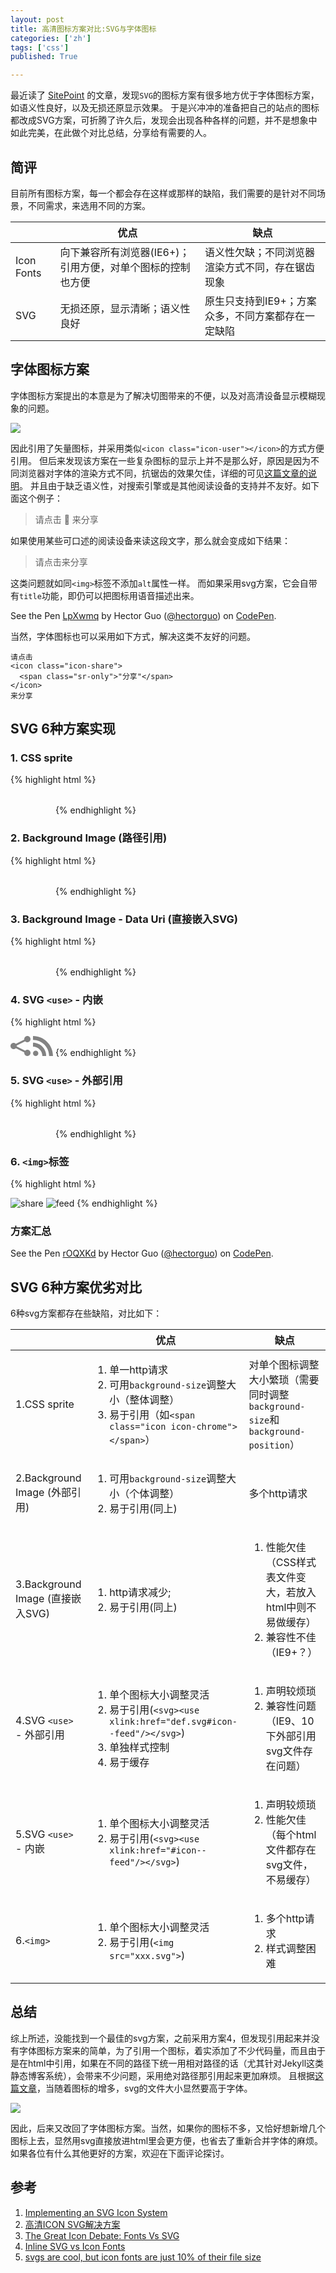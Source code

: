 ```yaml
---
layout: post
title: 高清图标方案对比:SVG与字体图标
categories: ['zh']
tags: ['css']
published: True

---
```


最近读了 [SitePoint](http://www.sitepoint.com/icon-fonts-vs-svg-debate/) 的文章，发现`SVG`的图标方案有很多地方优于字体图标方案，如语义性良好，以及无损还原显示效果。
于是兴冲冲的准备把自己的站点的图标都改成SVG方案，可折腾了许久后，发现会出现各种各样的问题，并不是想象中如此完美，在此做个对比总结，分享给有需要的人。

## 简评

目前所有图标方案，每一个都会存在这样或那样的缺陷，我们需要的是针对不同场景，不同需求，来选用不同的方案。

|  | 优点 | 缺点 |
| ------------- | ------------- | --- |
| Icon Fonts | 向下兼容所有浏览器(IE6+)；引用方便，对单个图标的控制也方便 | 语义性欠缺；不同浏览器渲染方式不同，存在锯齿现象 |
| SVG | 无损还原，显示清晰；语义性良好 | 原生只支持到IE9+；方案众多，不同方案都存在一定缺陷 |

## 字体图标方案

字体图标方案提出的本意是为了解决切图带来的不便，以及对高清设备显示模糊现象的问题。 

![](http://ww3.sinaimg.cn/large/6d0af205jw1exy1362sdwj20fc05amxw.jpg)

因此引用了矢量图标，并采用类似`<icon class="icon-user"></icon>`的方式方便引用。
但后来发现该方案在一些复杂图标的显示上并不是那么好，原因是因为不同浏览器对字体的渲染方式不同，抗锯齿的效果欠佳，详细的可见[这篇文章的说明](http://isux.tencent.com/svg-icon-part-one.html)。
并且由于缺乏语义性，对搜索引擎或是其他阅读设备的支持并不友好。如下面这个例子：

> 请点击 <span class="iconfont">&#xe91f;</span> 来分享

如果使用某些可口述的阅读设备来读这段文字，那么就会变成如下结果：

> 请点击来分享

这类问题就如同`<img>`标签不添加`alt`属性一样。
而如果采用svg方案，它会自带有`title`功能，即仍可以把图标用语音描述出来。

<p data-height="132" data-theme-id="20354" data-slug-hash="LpXwmq" data-default-tab="result" data-user="hectorguo" class='codepen'>See the Pen <a href='http://codepen.io/hectorguo/pen/LpXwmq/'>LpXwmq</a> by Hector Guo (<a href='http://codepen.io/hectorguo'>@hectorguo</a>) on <a href='http://codepen.io'>CodePen</a>.</p>
<script async src="//assets.codepen.io/assets/embed/ei.js"></script>

当然，字体图标也可以采用如下方式，解决这类不友好的问题。

```
请点击
<icon class="icon-share">
  <span class="sr-only">"分享"</span>
</icon>
来分享
```

## SVG 6种方案实现

### 1. CSS sprite

{% highlight html %}
<!-- 方案1:CSS Sprite -->
<style>
.sprite-icon {
    display: inline-block;
    background-repeat: no-repeat;
    background-image: url(//hectorguo.com/css/fonts/svg/sprite.svg);
}

.sprite-icon.icon-share2 {
    width: 32px;
    height: 32px;
    background-position: 0 0;
}

.sprite-icon.icon-feed2 {
    width: 32px;
    height: 32px;
    background-position: -64px 0;
}
</style>

<span class="sprite-icon icon-share2"></span>
<span class="sprite-icon icon-feed2"></span>
{% endhighlight %}

### 2. Background Image (路径引用)

{% highlight html %}
<!-- 方案2:Background Image (路径引用) -->
<style>
.path-icon {
    display: inline-block;
}

.path-icon.icon-share2 {
    width: 32px;
    height: 32px;
    background-image: url(//hectorguo.com/css/fonts/svg/SVG/share2.svg)
}

.path-icon.icon-feed2 {
    width: 32px;
    height: 32px;
    background-image: url(//hectorguo.com/css/fonts/svg/SVG/feed2.svg)
}
</style>

<span class="path-icon icon-share2"></span>
<span class="path-icon icon-feed2"></span>
{% endhighlight %}

### 3. Background Image - Data Uri (直接嵌入SVG)

{% highlight html %}
<!-- 方案3:Background Image - Data Uri (直接嵌入SVG) -->
<style>
.embed-icon {
    display: inline-block;
}

.embed-icon.icon-share2 {
    width: 32px;
    height: 32px;
    background-image: url('data:image/svg+xml;utf8,<svg version="1.1" xmlns="http://www.w3.org/2000/svg" xmlns:xlink="http://www.w3.org/1999/xlink" width="32" height="32" viewBox="0 0 32 32"><path fill="#828282" d="M27 22c-1.411 0-2.685 0.586-3.594 1.526l-13.469-6.734c0.041-0.258 0.063-0.522 0.063-0.791s-0.022-0.534-0.063-0.791l13.469-6.734c0.909 0.94 2.183 1.526 3.594 1.526 2.761 0 5-2.239 5-5s-2.239-5-5-5-5 2.239-5 5c0 0.269 0.022 0.534 0.063 0.791l-13.469 6.734c-0.909-0.94-2.183-1.526-3.594-1.526-2.761 0-5 2.239-5 5s2.239 5 5 5c1.411 0 2.685-0.586 3.594-1.526l13.469 6.734c-0.041 0.258-0.063 0.522-0.063 0.791 0 2.761 2.239 5 5 5s5-2.239 5-5c0-2.761-2.239-5-5-5z"></path></svg>')
}

.embed-icon.icon-feed2 {
    width: 32px;
    height: 32px;
    background-image: url('data:image/svg+xml;utf8,<svg version="1.1" xmlns="http://www.w3.org/2000/svg" xmlns:xlink="http://www.w3.org/1999/xlink" width="32" height="32" viewBox="0 0 32 32"><path fill="#828282" d="M4.259 23.467c-2.35 0-4.259 1.917-4.259 4.252 0 2.349 1.909 4.244 4.259 4.244 2.358 0 4.265-1.895 4.265-4.244-0-2.336-1.907-4.252-4.265-4.252zM0.005 10.873v6.133c3.993 0 7.749 1.562 10.577 4.391 2.825 2.822 4.384 6.595 4.384 10.603h6.16c-0-11.651-9.478-21.127-21.121-21.127zM0.012 0v6.136c14.243 0 25.836 11.604 25.836 25.864h6.152c0-17.64-14.352-32-31.988-32z"></path></svg>')
}
</style>

<span class="embed-icon icon-share2"></span>
<span class="embed-icon icon-feed2"></span>
{% endhighlight %}

### 4. SVG `<use>` - 内嵌

{% highlight html %}
<!-- 方案4:SVG <use> - 内嵌 -->
<svg style="display:none" version="1.1" xmlns="http://www.w3.org/2000/svg" xmlns:xlink="http://www.w3.org/1999/xlink">
    <defs>
        <symbol id="icon-share2" viewBox="0 0 1024 1024">
            <title>share2</title>
            <path class="path1" d="M864 704c-45.16 0-85.92 18.738-115.012 48.83l-431.004-215.502c1.314-8.252 2.016-16.706 2.016-25.328s-0.702-17.076-2.016-25.326l431.004-215.502c29.092 30.090 69.852 48.828 115.012 48.828 88.366 0 160-71.634 160-160s-71.634-160-160-160-160 71.634-160 160c0 8.622 0.704 17.076 2.016 25.326l-431.004 215.504c-29.092-30.090-69.852-48.83-115.012-48.83-88.366 0-160 71.636-160 160 0 88.368 71.634 160 160 160 45.16 0 85.92-18.738 115.012-48.828l431.004 215.502c-1.312 8.25-2.016 16.704-2.016 25.326 0 88.368 71.634 160 160 160s160-71.632 160-160c0-88.364-71.634-160-160-160z"></path>
        </symbol>
        <symbol id="icon-feed2" viewBox="0 0 1024 1024">
            <title>feed2</title>
            <path class="path1" d="M136.294 750.93c-75.196 0-136.292 61.334-136.292 136.076 0 75.154 61.1 135.802 136.292 135.802 75.466 0 136.494-60.648 136.494-135.802-0.002-74.742-61.024-136.076-136.494-136.076zM0.156 347.93v196.258c127.784 0 247.958 49.972 338.458 140.512 90.384 90.318 140.282 211.036 140.282 339.3h197.122c-0.002-372.82-303.282-676.070-675.862-676.070zM0.388 0v196.356c455.782 0 826.756 371.334 826.756 827.644h196.856c0-564.47-459.254-1024-1023.612-1024z"></path>
        </symbol>
    </defs>
</svg>

<style>
.use-embed-icon {
    width: 32px;
    height: 32px;
    fill: #828282;
}
</style>

<svg class="use-embed-icon icon-share2">
    <use xlink:href="#icon-share2"></use>
</svg>
<svg class="use-embed-icon icon-feed2">
    <use xlink:href="#icon-feed2"></use>
</svg>
{% endhighlight %}

### 5. SVG `<use>` - 外部引用

{% highlight html %}
<!-- 方案5:SVG <use> - 外部引用 -->
<style>
.use-path-icon {
    width: 32px;
    height: 32px;
    fill: #828282;
}
</style>

<svg class="use-path-icon icon-share2">
    <use xlink:href="//hectorguo.com/css/fonts/svg/symbol-defs.svg#icon-share2"></use>
</svg>
<svg class="use-path-icon icon-feed2">
    <use xlink:href="//hectorguo.com/css/fonts/svg/symbol-defs.svg#icon-feed2"></use>
</svg>
{% endhighlight %}

### 6. `<img>`标签

{% highlight html %}
<!-- 方案6:<img> -->
<img src="//hectorguo.com/css/fonts/svg/SVG/share2.svg" alt="share">
<img src="//hectorguo.com/css/fonts/svg/SVG/feed2.svg" alt="feed">
{% endhighlight %}

### 方案汇总

<p data-height="500" data-theme-id="20354" data-slug-hash="rOQXKd" data-default-tab="result" data-user="hectorguo" class='codepen'>See the Pen <a href='http://codepen.io/hectorguo/pen/rOQXKd/'>rOQXKd</a> by Hector Guo (<a href='http://codepen.io/hectorguo'>@hectorguo</a>) on <a href='http://codepen.io'>CodePen</a>.</p>
<script async src="//assets.codepen.io/assets/embed/ei.js"></script>

## SVG 6种方案优劣对比

6种svg方案都存在些缺陷，对比如下：
<table>
  <thead>
    <tr>
      <th>&nbsp;</th>
      <th>优点</th>
      <th>缺点</th>
    </tr>
  </thead>
  <tbody>
    <tr>
      <td>1.CSS sprite</td>
      <td><ol><li>单一http请求</li><li>可用<code>background-size</code>调整大小（整体调整）</li><li>易于引用（如<code>&lt;span class="icon icon-chrome"&gt;&lt;/span&gt;</code>）</li></ol></td>
      <td>对单个图标调整大小繁琐（需要同时调整<code>background-size</code>和<code>background-position</code>）</td>
    </tr>
    <tr>
      <td>2.Background Image (外部引用)</td>
      <td><ol><li>可用<code>background-size</code>调整大小（个体调整）</li><li>易于引用(同上)</li></ol></td>
      <td>多个http请求</td>
    </tr>
    <tr>
      <td>3.Background Image (直接嵌入SVG)</td>
      <td><ol><li>http请求减少;</li><li>易于引用(同上)</li></ol></td>
      <td><ol><li>性能欠佳（CSS样式表文件变大，若放入html中则不易做缓存）</li><li>  兼容性不佳（IE9+？）</li></ol></td>
    </tr>
    <tr>
      <td>4.SVG <code>&lt;use&gt;</code> - 外部引用</td>
      <td><ol><li>单个图标大小调整灵活</li><li>易于引用(<code>&lt;svg&gt;&lt;use xlink:href="def.svg#icon--feed"/&gt;&lt;/svg&gt;</code>)</li><li>单独样式控制</li><li>易于缓存</li></ol></td>
      <td><ol><li>声明较烦琐</li><li>兼容性问题（IE9、10下外部引用svg文件存在问题）</li></ol></td>
    </tr>
    <tr>
      <td>5.SVG <code>&lt;use&gt;</code> - 内嵌</td>
      <td><ol><li>单个图标大小调整灵活</li><li>易于引用(<code>&lt;svg&gt;&lt;use xlink:href="#icon--feed"/&gt;&lt;/svg&gt;</code>)</li></ol></td>
      <td><ol><li>声明较烦琐</li><li>性能欠佳（每个html文件都存在svg文件，不易缓存）</li></ol></td>
    </tr>
    <tr>
      <td>6.<code>&lt;img&gt;</code></td>
      <td><ol><li>单个图标大小调整灵活</li><li>易于引用(<code>&lt;img src="xxx.svg"&gt;</code>)</li></ol></td>
      <td><ol><li>多个http请求</li><li>样式调整困难</li></ol></td>
    </tr>
  </tbody>
</table>

## 总结

综上所述，没能找到一个最佳的svg方案，之前采用方案4，但发现引用起来并没有字体图标方案来的简单，为了引用一个图标，着实添加了不少代码量，而且由于是在html中引用，如果在不同的路径下统一用相对路径的话（尤其针对Jekyll这类静态博客系统），会带来不少问题，采用绝对路径那引用起来更加麻烦。 且根据[这篇文章](http://blog.pictonic.co/post/32869817328/svgs-are-cool-but-icon-fonts-are-just-10-of)，当随着图标的增多，svg的文件大小显然要高于字体。

![](http://ww4.sinaimg.cn/large/6d0af205jw1exy7twbzmzj20dw08kmxj.jpg)

因此，后来又改回了字体图标方案。当然，如果你的图标不多，又恰好想新增几个图标上去，显然用svg直接放进html里会更方便，也省去了重新合并字体的麻烦。
如果各位有什么其他更好的方案，欢迎在下面评论探讨。

## 参考
1. [Implementing an SVG Icon System](http://damonbauer.me/implementing-svg/)
2. [高清ICON SVG解决方案](http://isux.tencent.com/svg-icon-part-one.html)
3. [The Great Icon Debate: Fonts Vs SVG](http://www.sitepoint.com/icon-fonts-vs-svg-debate/)
4. [Inline SVG vs Icon Fonts](https://css-tricks.com/icon-fonts-vs-svg/)
5. [svgs are cool, but icon fonts are just 10% of their file size](http://blog.pictonic.co/post/32869817328/svgs-are-cool-but-icon-fonts-are-just-10-of)

